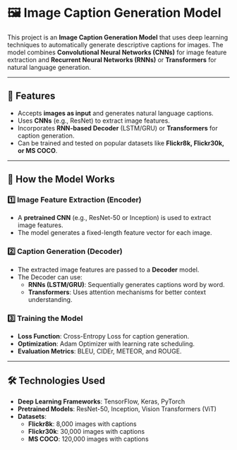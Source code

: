 # 🖼️ Image Caption Generation Model  
This project is an **Image Caption Generation Model** that uses deep learning techniques to automatically generate descriptive captions for images. The model combines **Convolutional Neural Networks (CNNs)** for image feature extraction and **Recurrent Neural Networks (RNNs)** or **Transformers** for natural language generation.

---

## 🚀 Features  
- Accepts **images as input** and generates natural language captions.  
- Uses **CNNs** (e.g., ResNet) to extract image features.  
- Incorporates **RNN-based Decoder** (LSTM/GRU) or **Transformers** for caption generation.  
- Can be trained and tested on popular datasets like **Flickr8k, Flickr30k, or MS COCO**.  

---

## 📜 How the Model Works  

### **1️⃣ Image Feature Extraction (Encoder)**  
- A **pretrained CNN** (e.g., ResNet-50 or Inception) is used to extract image features.  
- The model generates a fixed-length feature vector for each image.  

### **2️⃣ Caption Generation (Decoder)**  
- The extracted image features are passed to a **Decoder** model.  
- The Decoder can use:  
  - **RNNs (LSTM/GRU)**: Sequentially generates captions word by word.  
  - **Transformers**: Uses attention mechanisms for better context understanding.  

### **3️⃣ Training the Model**  
- **Loss Function**: Cross-Entropy Loss for caption generation.  
- **Optimization**: Adam Optimizer with learning rate scheduling.  
- **Evaluation Metrics**: BLEU, CIDEr, METEOR, and ROUGE.  

---

## 🛠️ Technologies Used  
- **Deep Learning Frameworks**: TensorFlow, Keras, PyTorch  
- **Pretrained Models**: ResNet-50, Inception, Vision Transformers (ViT)  
- **Datasets**:  
  - **Flickr8k**: 8,000 images with captions  
  - **Flickr30k**: 30,000 images with captions  
  - **MS COCO**: 120,000 images with captions  

